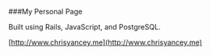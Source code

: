 ###My Personal Page

Built using Rails, JavaScript, and PostgreSQL.

[http://www.chrisyancey.me](http://www.chrisyancey.me)
